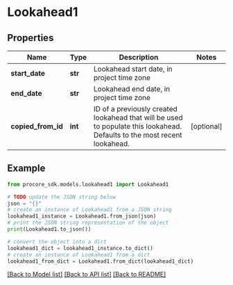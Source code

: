 # Lookahead1


## Properties

Name | Type | Description | Notes
------------ | ------------- | ------------- | -------------
**start_date** | **str** | Lookahead start date, in project time zone | 
**end_date** | **str** | Lookahead end date, in project time zone | 
**copied_from_id** | **int** | ID of a previously created lookahead that will be used to populate this lookahead. Defaults to the most recent lookahead. | [optional] 

## Example

```python
from procore_sdk.models.lookahead1 import Lookahead1

# TODO update the JSON string below
json = "{}"
# create an instance of Lookahead1 from a JSON string
lookahead1_instance = Lookahead1.from_json(json)
# print the JSON string representation of the object
print(Lookahead1.to_json())

# convert the object into a dict
lookahead1_dict = lookahead1_instance.to_dict()
# create an instance of Lookahead1 from a dict
lookahead1_from_dict = Lookahead1.from_dict(lookahead1_dict)
```
[[Back to Model list]](../README.md#documentation-for-models) [[Back to API list]](../README.md#documentation-for-api-endpoints) [[Back to README]](../README.md)



